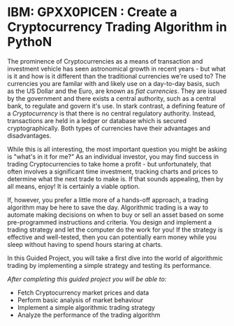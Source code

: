# **IBM: GPXX0PICEN : Create a Cryptocurrency Trading Algorithm in PythoN**

The prominence of Cryptocurrencies as a means of transaction and investment vehicle has seen astronomical growth in recent years - but what is it and how is it different than the traditional currencies we're used to? The currencies you are familar with and likely use on a day-to-day basis, such as the US Dollar and the Euro, are known as *fiat currencies*. They are issued by the government and there exists a central authority, such as a central bank, to regulate and govern it's use. In stark contrast, a defining feature of a *Cryptocurrency* is that there is no central regulatory authority. Instead, transactions are held in a ledger or database which is secured cryptographically. Both types of currencies have their advantages and disadvantages.

While this is all interesting, the most important question you might be asking is "what's in it for me?" As an individual investor, you may find success in trading Cryptocurrencies to take home a profit - but unfortunately, that often involves a significant time investment, tracking charts and prices to determine what the next trade to make is. If that sounds appealing, then by all means, enjoy! It is certainly a viable option.

If, however, you prefer a little more of a hands-off approach, a trading algorithm may be here to save the day. Algorithmic trading is a way to automate making decisions on when to buy or sell an asset based on some pre-programmed instructions and criteria. You design and implement a trading strategy and let the computer do the work for you! If the strategy is effective and well-tested, then you can potentially earn money while you sleep without having to spend hours staring at charts.

In this Guided Project, you will take a first dive into the world of algorithmic trading by implementing a simple strategy and testing its performance.

*After completing this guided project you will be able to:*

* Fetch Cryptocurrency market prices and data
* Perform basic analysis of market behaviour
* Implement a simple algorithmic trading strategy
* Analyze the performance of the trading algorithm
